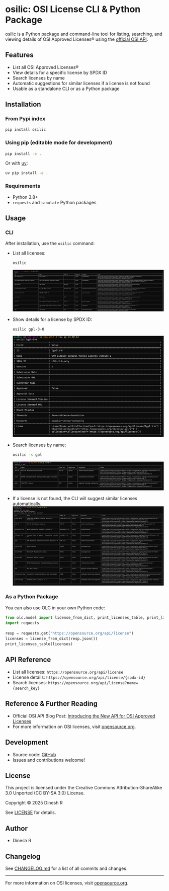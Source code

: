 # osilic: OSI License CLI & Python Package

osilic is a Python package and command-line tool for listing, searching, and viewing details of OSI Approved Licenses® using the [official OSI API](https://opensource.org/blog/introducing-the-new-api-for-osi-approved-licenses).

## Features
- List all OSI Approved Licenses®
- View details for a specific license by SPDX ID
- Search licenses by name
- Automatic suggestions for similar licenses if a license is not found
- Usable as a standalone CLI or as a Python package

## Installation

### From Pypi index
```bash
pip install osilic
```

### Using pip (editable mode for development)
```bash
pip install -e .
```
Or with [uv](https://github.com/astral-sh/uv):
```bash
uv pip install -e .
```

### Requirements
- Python 3.8+
- `requests` and `tabulate` Python packages

## Usage

### CLI
After installation, use the `osilic` command:

- List all licenses:
  ```bash
  osilic
  ```
  ![osilic](https://raw.githubusercontent.com/dineshr93/osilic/refs/heads/main/screenshot/osilic_all_licenses.png)

- Show details for a license by SPDX ID:
  ```bash
  osilic gpl-3-0
  ```
  ![osilic gpl-3-0](https://raw.githubusercontent.com/dineshr93/osilic/refs/heads/main/screenshot/osilic_lic_details.png)

- Search licenses by name:
  ```bash
  osilic -s gpl
  ```
  ![osilic -s gpl](https://raw.githubusercontent.com/dineshr93/osilic/refs/heads/main/screenshot/osilic_lic_search.png)
  
- If a license is not found, the CLI will suggest similar licenses automatically.
  ![osilic mi](https://raw.githubusercontent.com/dineshr93/osilic/refs/heads/main/screenshot/osilic_missing_lic.png)

### As a Python Package
You can also use OLC in your own Python code:
```python
from olc.model import license_from_dict, print_licenses_table, print_license_details_table
import requests

resp = requests.get("https://opensource.org/api/license")
licenses = license_from_dict(resp.json())
print_licenses_table(licenses)
```

## API Reference
- List all licenses: `https://opensource.org/api/license`
- License details: `https://opensource.org/api/license/{spdx-id}`
- Search licenses: `https://opensource.org/api/license?name={search_key}`

## Reference & Further Reading
- Official OSI API Blog Post: [Introducing the New API for OSI Approved Licenses](https://opensource.org/blog/introducing-the-new-api-for-osi-approved-licenses)
- For more information on OSI licenses, visit [opensource.org](https://opensource.org/licenses).

## Development
- Source code: [GitHub](https://github.com/dineshr93/olc)
- Issues and contributions welcome!

## License
This project is licensed under the Creative Commons Attribution-ShareAlike 3.0 Unported (CC BY-SA 3.0) License.

Copyright © 2025 Dinesh R

See [LICENSE](https://github.com/dineshr93/osilic/blob/main/LICENSE) for details.

## Author
- Dinesh R

## Changelog
See [CHANGELOG.md](https://github.com/dineshr93/osilic/blob/main/CHANGELOG.md) for a list of all commits and changes.

---
For more information on OSI licenses, visit [opensource.org](https://opensource.org/licenses).
